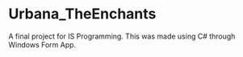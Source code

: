 # Urbana_TheEnchants
 A final project for IS Programming. This was made using C# through Windows Form App.

